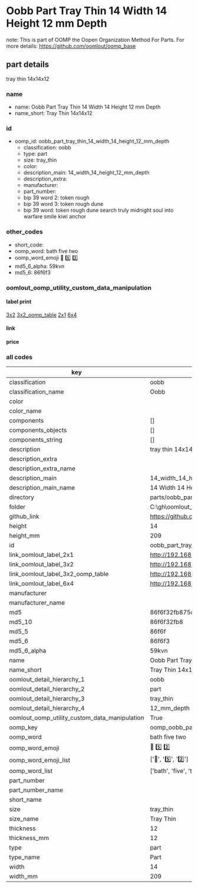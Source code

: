 # Oobb Part Tray Thin 14 Width 14 Height 12 mm Depth  

note: This is part of OOMP the Oopen Organization Method For Parts. For more details: https://github.com/oomlout/oomp_base

##  part details
  



tray thin 14x14x12



### name
* name: Oobb Part Tray Thin 14 Width 14 Height 12 mm Depth
* name_short: Tray Thin 14x14x12 
### id
* oomp_id: oobb_part_tray_thin_14_width_14_height_12_mm_depth
  * classification: oobb
  * type: part
  * size: tray_thin
  * color: 
  * description_main: 14_width_14_height_12_mm_depth
  * description_extra: 
  * manufacturer: 
  * part_number: 
  * bip 39 word 2: token rough
  * bip 39 word 3: token rough dune
  * bip 39 word: token rough dune search truly midnight soul into warfare smile kiwi anchor

### other_codes
* short_code: 
* oomp_word: bath five two
* oomp_word_emoji :bath: :five: :two:
* md5_6_alpha: 59kvn
* md5_6: 86f6f3






### oomlout_oomp_utility_custom_data_manipulation
#### label print
[3x2](http://192.168.1.245:1112/?label=oomp%2059kvn)
[3x2_oomp_table](http://192.168.1.108:1112/?label=oomp%2059kvn)
[2x1](http://192.168.1.242:1112/?label=oomp%2059kvn)
[6x4](http://192.168.1.55:1112/?label=oomp%2059kvn)    

#### link

                              

#### price







### all codes 
| key | value |  
| --- | --- |  
| classification | oobb |  
| classification_name | Oobb |  
| color |  |  
| color_name |  |  
| components | [] |  
| components_objects | [] |  
| components_string | [] |  
| description | tray thin 14x14x12 |  
| description_extra |  |  
| description_extra_name |  |  
| description_main | 14_width_14_height_12_mm_depth |  
| description_main_name | 14 Width 14 Height 12 mm Depth |  
| directory | parts/oobb_part_tray_thin_14_width_14_height_12_mm_depth |  
| folder | C:\gh\oomlout_oobb_version_4_generated_parts\parts\oobb_part_tray_thin_14_width_14_height_12_mm_depth |  
| github_link | https://github.com/oomlout/oomlout_oomp_part_src/tree/main/parts/oobb_part_tray_thin_14_width_14_height_12_mm_depth |  
| height | 14 |  
| height_mm | 209 |  
| id | oobb_part_tray_thin_14_width_14_height_12_mm_depth |  
| link_oomlout_label_2x1 | http://192.168.1.242:1112/?label=oomp%2059kvn |  
| link_oomlout_label_3x2 | http://192.168.1.245:1112/?label=oomp%2059kvn |  
| link_oomlout_label_3x2_oomp_table | http://192.168.1.108:1112/?label=oomp%2059kvn |  
| link_oomlout_label_6x4 | http://192.168.1.55:1112/?label=oomp%2059kvn |  
| manufacturer |  |  
| manufacturer_name |  |  
| md5 | 86f6f32fb875d9f631f4bc20882f171f |  
| md5_10 | 86f6f32fb8 |  
| md5_5 | 86f6f |  
| md5_6 | 86f6f3 |  
| md5_6_alpha | 59kvn |  
| name | Oobb Part Tray Thin 14 Width 14 Height 12 mm Depth |  
| name_short | Tray Thin 14x14x12  |  
| oomlout_detail_hierarchy_1 | oobb |  
| oomlout_detail_hierarchy_2 | part |  
| oomlout_detail_hierarchy_3 | tray_thin |  
| oomlout_detail_hierarchy_4 | 12_mm_depth |  
| oomlout_oomp_utility_custom_data_manipulation | True |  
| oomp_key | oomp_oobb_part_tray_thin_14_width_14_height_12_mm_depth |  
| oomp_word | bath five two |  
| oomp_word_emoji | :bath: :five: :two: |  
| oomp_word_emoji_list | [':bath:', ':five:', ':two:'] |  
| oomp_word_list | ['bath', 'five', 'two'] |  
| part_number |  |  
| part_number_name |  |  
| short_name |  |  
| size | tray_thin |  
| size_name | Tray Thin |  
| thickness | 12 |  
| thickness_mm | 12 |  
| type | part |  
| type_name | Part |  
| width | 14 |  
| width_mm | 209 |  
